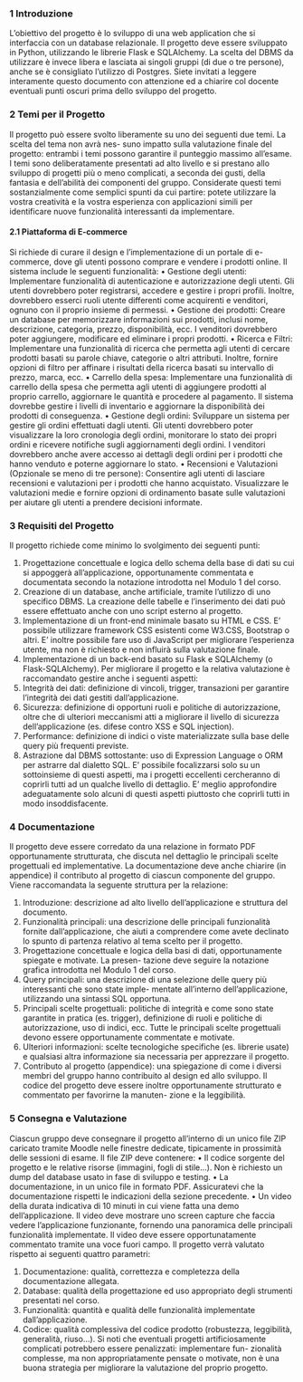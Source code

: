 ### 1 Introduzione
L’obiettivo del progetto è lo sviluppo di una web application che si interfaccia con un database relazionale. Il
progetto deve essere sviluppato in Python, utilizzando le librerie Flask e SQLAlchemy. La scelta del DBMS
da utilizzare è invece libera e lasciata ai singoli gruppi (di due o tre persone), anche se è consigliato l’utilizzo
di Postgres. Siete invitati a leggere interamente questo documento con attenzione ed a chiarire col docente
eventuali punti oscuri prima dello sviluppo del progetto.
### 2 Temi per il Progetto
Il progetto può essere svolto liberamente su uno dei seguenti due temi. La scelta del tema non avrà nes-
suno impatto sulla valutazione finale del progetto: entrambi i temi possono garantire il punteggio massimo
all’esame. I temi sono deliberatamente presentati ad alto livello e si prestano allo sviluppo di progetti più
o meno complicati, a seconda dei gusti, della fantasia e dell’abilità dei componenti del gruppo. Considerate
questi temi sostanzialmente come semplici spunti da cui partire: potete utilizzare la vostra creatività e la
vostra esperienza con applicazioni simili per identificare nuove funzionalità interessanti da implementare.
#### 2.1 Piattaforma di E-commerce
Si richiede di curare il design e l’implementazione di un portale di e-commerce, dove gli utenti possono
comprare e vendere i prodotti online. Il sistema include le seguenti funzionalità:
• Gestione degli utenti: Implementare funzionalità di autenticazione e autorizzazione degli utenti. Gli
utenti dovrebbero poter registrarsi, accedere e gestire i propri profili. Inoltre, dovrebbero esserci ruoli
utente differenti come acquirenti e venditori, ognuno con il proprio insieme di permessi.
• Gestione dei prodotti: Creare un database per memorizzare informazioni sui prodotti, inclusi nome,
descrizione, categoria, prezzo, disponibilità, ecc. I venditori dovrebbero poter aggiungere, modificare
ed eliminare i propri prodotti.
• Ricerca e Filtri: Implementare una funzionalità di ricerca che permetta agli utenti di cercare prodotti
basati su parole chiave, categorie o altri attributi. Inoltre, fornire opzioni di filtro per affinare i risultati
della ricerca basati su intervallo di prezzo, marca, ecc.
• Carrello della spesa: Implementare una funzionalità di carrello della spesa che permetta agli utenti di
aggiungere prodotti al proprio carrello, aggiornare le quantità e procedere al pagamento. Il sistema
dovrebbe gestire i livelli di inventario e aggiornare la disponibilità dei prodotti di conseguenza.
• Gestione degli ordini: Sviluppare un sistema per gestire gli ordini effettuati dagli utenti. Gli utenti
dovrebbero poter visualizzare la loro cronologia degli ordini, monitorare lo stato dei propri ordini e
ricevere notifiche sugli aggiornamenti degli ordini. I venditori dovrebbero anche avere accesso ai dettagli
degli ordini per i prodotti che hanno venduto e poterne aggiornare lo stato.
• Recensioni e Valutazioni (Opzionale se meno di tre persone): Consentire agli utenti di lasciare recensioni
e valutazioni per i prodotti che hanno acquistato. Visualizzare le valutazioni medie e fornire opzioni
di ordinamento basate sulle valutazioni per aiutare gli utenti a prendere decisioni informate.
### 3 Requisiti del Progetto
Il progetto richiede come minimo lo svolgimento dei seguenti punti:
1. Progettazione concettuale e logica dello schema della base di dati su cui si appoggerà all’applicazione,
opportunamente commentata e documentata secondo la notazione introdotta nel Modulo 1 del corso.
2. Creazione di un database, anche artificiale, tramite l’utilizzo di uno specifico DBMS. La creazione delle
tabelle e l’inserimento dei dati può essere effettuato anche con uno script esterno al progetto.
3. Implementazione di un front-end minimale basato su HTML e CSS. E’ possibile utilizzare framework
CSS esistenti come W3.CSS, Bootstrap o altri. E’ inoltre possibile fare uso di JavaScript per migliorare
l’esperienza utente, ma non è richiesto e non influirà sulla valutazione finale.
4. Implementazione di un back-end basato su Flask e SQLAlchemy (o Flask-SQLAlchemy).
Per migliorare il progetto e la relativa valutazione è raccomandato gestire anche i seguenti aspetti:
1. Integrità dei dati: definizione di vincoli, trigger, transazioni per garantire l’integrità dei dati gestiti
dall’applicazione.
2. Sicurezza: definizione di opportuni ruoli e politiche di autorizzazione, oltre che di ulteriori meccanismi
atti a migliorare il livello di sicurezza dell’applicazione (es. difese contro XSS e SQL injection).
3. Performance: definizione di indici o viste materializzate sulla base delle query più frequenti previste.
4. Astrazione dal DBMS sottostante: uso di Expression Language o ORM per astrarre dal dialetto SQL.
E’ possibile focalizzarsi solo su un sottoinsieme di questi aspetti, ma i progetti eccellenti cercheranno di
coprirli tutti ad un qualche livello di dettaglio. E’ meglio approfondire adeguatamente solo alcuni di questi
aspetti piuttosto che coprirli tutti in modo insoddisfacente.
### 4 Documentazione
Il progetto deve essere corredato da una relazione in formato PDF opportunamente strutturata, che discuta
nel dettaglio le principali scelte progettuali ed implementative. La documentazione deve anche chiarire (in
appendice) il contributo al progetto di ciascun componente del gruppo. Viene raccomandata la seguente
struttura per la relazione:
1. Introduzione: descrizione ad alto livello dell’applicazione e struttura del documento.
2. Funzionalità principali: una descrizione delle principali funzionalità fornite dall’applicazione, che aiuti
a comprendere come avete declinato lo spunto di partenza relativo al tema scelto per il progetto.
3. Progettazione concettuale e logica della basi di dati, opportunamente spiegate e motivate. La presen-
tazione deve seguire la notazione grafica introdotta nel Modulo 1 del corso.
4. Query principali: una descrizione di una selezione delle query più interessanti che sono state imple-
mentate all’interno dell’applicazione, utilizzando una sintassi SQL opportuna.
5. Principali scelte progettuali: politiche di integrità e come sono state garantite in pratica (es. trigger),
definizione di ruoli e politiche di autorizzazione, uso di indici, ecc. Tutte le principali scelte progettuali
devono essere opportunamente commentate e motivate.
6. Ulteriori informazioni: scelte tecnologiche specifiche (es. librerie usate) e qualsiasi altra informazione
sia necessaria per apprezzare il progetto.
7. Contributo al progetto (appendice): una spiegazione di come i diversi membri del gruppo hanno
contribuito al design ed allo sviluppo.
Il codice del progetto deve essere inoltre opportunamente strutturato e commentato per favorirne la manuten-
zione e la leggibilità.
### 5 Consegna e Valutazione
Ciascun gruppo deve consegnare il progetto all’interno di un unico file ZIP caricato tramite Moodle nelle
finestre dedicate, tipicamente in prossimità delle sessioni di esame. Il file ZIP deve contenere:
• Il codice sorgente del progetto e le relative risorse (immagini, fogli di stile...). Non è richiesto un dump
del database usato in fase di sviluppo e testing.
• La documentazione, in un unico file in formato PDF. Assicuratevi che la documentazione rispetti le
indicazioni della sezione precedente.
• Un video della durata indicativa di 10 minuti in cui viene fatta una demo dell’applicazione. Il video
deve mostrare uno screen capture che faccia vedere l’applicazione funzionante, fornendo una panoramica
delle principali funzionalità implementate. Il video deve essere opportunatamente commentato tramite
una voce fuori campo.
Il progetto verrà valutato rispetto ai seguenti quattro parametri:
1. Documentazione: qualità, correttezza e completezza della documentazione allegata.
2. Database: qualità della progettazione ed uso appropriato degli strumenti presentati nel corso.
3. Funzionalità: quantità e qualità delle funzionalità implementate dall’applicazione.
4. Codice: qualità complessiva del codice prodotto (robustezza, leggibilità, generalità, riuso...).
Si noti che eventuali progetti artificiosamente complicati potrebbero essere penalizzati: implementare fun-
zionalità complesse, ma non appropriatamente pensate o motivate, non è una buona strategia per migliorare
la valutazione del proprio progetto.
